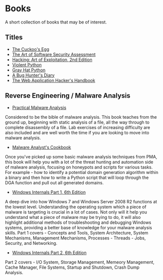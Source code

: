 # Books

A short collection of books that may be of interest.

## Titles
* [The Cuckoo's Egg](https://www.amazon.com/Cuckoos-Egg-Tracking-Computer-Espionage/dp/1416507787/)
* [The Art of Software Security Assessment](https://www.amazon.com/dp/0321444426/)
* [Hacking: Art of Exploitation, 2nd Edition](https://www.amazon.com/Hacking-Art-Exploitation-Jon-Erickson/dp/1593271441/)
* [Violent Python](https://www.amazon.com/Violent-Python-Cookbook-Penetration-Engineers/dp/1597499579/)
* [Gray Hat Python](https://www.amazon.com/Gray-Hat-Python-Programming-Engineers/dp/1593271921)
* [A Bug Hunter's Diary](https://www.amazon.com/dp/1593273851/)
* [The Web Application Hacker's Handbook](https://www.amazon.com/dp/1118026470)

## Reverse Engineering / Malware Analysis
* [Practical Malware Analysis](https://www.amazon.co.uk/d/Books/Practical-Malware-Analysis-Hands-Dissecting-Malicious-Software/1593272901/ref=sr_1_1?ie=UTF8&qid=1497404417&sr=8-1&keywords=practical+malware+analysis)

Considered to be the bible of malware analysis.  This book teaches from the ground up, beginning with static analysis of a file, all the way through to complete disassembly of a file.  Lab exercises of increasing difficulty are also included and are well worth the time if you are looking to move into malware analysis.

* [Malware Analyst's Cookbook](https://www.amazon.co.uk/Malware-Analysts-Cookbook-DVD-Techniques/dp/0470613033/ref=sr_1_1?ie=UTF8&qid=1497404536&sr=8-1&keywords=malware+analysts+cookbook)

Once you've picked up some basic malware analysis techniques from PMA, this book will help you with a lot of the threat hunting and automation side of malware analysis, focusing on honeypots and scripts for various tasks.  For example - how to identify a potential domain generation algorithm within a binary and then how to write a Python script that will loop through the DGA function and pull out all generated domains.

* [Windows Internals Part 1, 6th Edition](https://www.amazon.co.uk/Windows-Internals-Part-Developer-Reference/dp/0735648735/ref=sr_1_1?ie=UTF8&qid=1497405096&sr=8-1&keywords=windows+internals+part+1)

A deep dive into how Windows 7 and Windows Server 2008 R2 functions at the lowest level.  Understanding the operating system which a piece of malware is targeting is crucial in a lot of cases.  Not only will it help you understand what a piece of malware may be trying to do, it will also highlight additional methods of troubleshooting and debugging Windows systems, providing a better base of knowledge for your malware analysis skills.  Part 1 covers - Concepts and Tools, System Architecture, System Mechanisms, Management Mechanisms, Processes - Threads - Jobs, Security, and Networking.

* [Windows Internals Part 2, 6th Edition](https://www.amazon.co.uk/Windows-Internals-Part-Covering-Server/dp/0735665877/ref=sr_1_1?ie=UTF8&qid=1497405318&sr=8-1&keywords=windows+internals+part+2)

Part 2 covers - I/O System, Storage Management, Memeory Management, Cache Manager, File Systems, Startup and Shutdown, Crash Dump Analysis.
